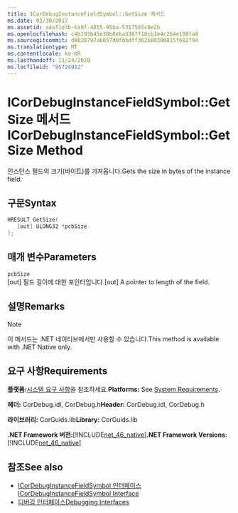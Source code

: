 ```yaml
---
title: ICorDebugInstanceFieldSymbol::GetSize 메서드
ms.date: 03/30/2017
ms.assetid: a4af1e3b-6a9f-4855-95ba-5317565c8e2b
ms.openlocfilehash: c4b193b45e30b0eba3367f18cb1e4c2b4e108fa8
ms.sourcegitcommit: d8020797a6657d0fbbdff362b80300815f682f94
ms.translationtype: MT
ms.contentlocale: ko-KR
ms.lasthandoff: 11/24/2020
ms.locfileid: "95724912"
---
```

# <a name="icordebuginstancefieldsymbolgetsize-method"></a><span data-ttu-id="55e12-102">ICorDebugInstanceFieldSymbol::GetSize 메서드</span><span class="sxs-lookup"><span data-stu-id="55e12-102">ICorDebugInstanceFieldSymbol::GetSize Method</span></span>

<span data-ttu-id="55e12-103">인스턴스 필드의 크기(바이트)를 가져옵니다.</span><span class="sxs-lookup"><span data-stu-id="55e12-103">Gets the size in bytes of the instance field.</span></span>  
  
## <a name="syntax"></a><span data-ttu-id="55e12-104">구문</span><span class="sxs-lookup"><span data-stu-id="55e12-104">Syntax</span></span>  
  
```cpp  
HRESULT GetSize(  
   [out] ULONG32 *pcbSize  
);  
```  
  
## <a name="parameters"></a><span data-ttu-id="55e12-105">매개 변수</span><span class="sxs-lookup"><span data-stu-id="55e12-105">Parameters</span></span>  

 `pcbSize`  
 <span data-ttu-id="55e12-106">[out] 필드 길이에 대한 포인터입니다.</span><span class="sxs-lookup"><span data-stu-id="55e12-106">[out] A pointer to length of the field.</span></span>  
  
## <a name="remarks"></a><span data-ttu-id="55e12-107">설명</span><span class="sxs-lookup"><span data-stu-id="55e12-107">Remarks</span></span>  
  
> [!NOTE]
> <span data-ttu-id="55e12-108">이 메서드는 .NET 네이티브에서만 사용할 수 있습니다.</span><span class="sxs-lookup"><span data-stu-id="55e12-108">This method is available with .NET Native only.</span></span>  
  
## <a name="requirements"></a><span data-ttu-id="55e12-109">요구 사항</span><span class="sxs-lookup"><span data-stu-id="55e12-109">Requirements</span></span>  

 <span data-ttu-id="55e12-110">**플랫폼:**[시스템 요구 사항](../../get-started/system-requirements.md)을 참조하세요.</span><span class="sxs-lookup"><span data-stu-id="55e12-110">**Platforms:** See [System Requirements](../../get-started/system-requirements.md).</span></span>  
  
 <span data-ttu-id="55e12-111">**헤더:** CorDebug.idl, CorDebug.h</span><span class="sxs-lookup"><span data-stu-id="55e12-111">**Header:** CorDebug.idl, CorDebug.h</span></span>  
  
 <span data-ttu-id="55e12-112">**라이브러리:** CorGuids.lib</span><span class="sxs-lookup"><span data-stu-id="55e12-112">**Library:** CorGuids.lib</span></span>  
  
 <span data-ttu-id="55e12-113">**.NET Framework 버전:**[!INCLUDE[net_46_native](../../../../includes/net-46-native-md.md)]</span><span class="sxs-lookup"><span data-stu-id="55e12-113">**.NET Framework Versions:** [!INCLUDE[net_46_native](../../../../includes/net-46-native-md.md)]</span></span>  
  
## <a name="see-also"></a><span data-ttu-id="55e12-114">참조</span><span class="sxs-lookup"><span data-stu-id="55e12-114">See also</span></span>

- [<span data-ttu-id="55e12-115">ICorDebugInstanceFieldSymbol 인터페이스</span><span class="sxs-lookup"><span data-stu-id="55e12-115">ICorDebugInstanceFieldSymbol Interface</span></span>](icordebuginstancefieldsymbol-interface.md)
- [<span data-ttu-id="55e12-116">디버깅 인터페이스</span><span class="sxs-lookup"><span data-stu-id="55e12-116">Debugging Interfaces</span></span>](debugging-interfaces.md)
